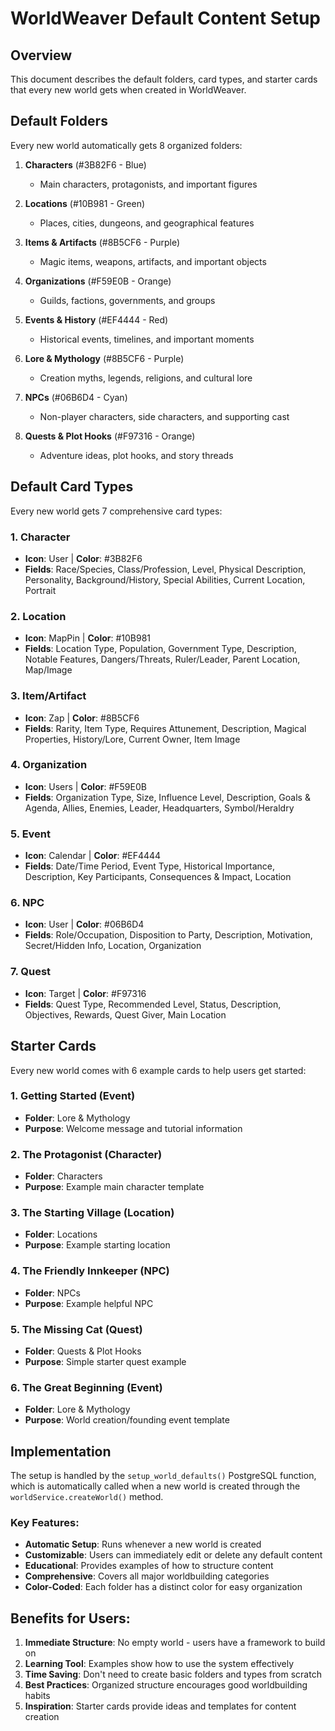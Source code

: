 # WorldWeaver Default Content Setup

## Overview
This document describes the default folders, card types, and starter cards that every new world gets when created in WorldWeaver.

## Default Folders
Every new world automatically gets 8 organized folders:

1. **Characters** (#3B82F6 - Blue)
   - Main characters, protagonists, and important figures

2. **Locations** (#10B981 - Green) 
   - Places, cities, dungeons, and geographical features

3. **Items & Artifacts** (#8B5CF6 - Purple)
   - Magic items, weapons, artifacts, and important objects

4. **Organizations** (#F59E0B - Orange)
   - Guilds, factions, governments, and groups

5. **Events & History** (#EF4444 - Red)
   - Historical events, timelines, and important moments

6. **Lore & Mythology** (#8B5CF6 - Purple)
   - Creation myths, legends, religions, and cultural lore

7. **NPCs** (#06B6D4 - Cyan)
   - Non-player characters, side characters, and supporting cast

8. **Quests & Plot Hooks** (#F97316 - Orange)
   - Adventure ideas, plot hooks, and story threads

## Default Card Types
Every new world gets 7 comprehensive card types:

### 1. Character
- **Icon**: User | **Color**: #3B82F6
- **Fields**: Race/Species, Class/Profession, Level, Physical Description, Personality, Background/History, Special Abilities, Current Location, Portrait

### 2. Location
- **Icon**: MapPin | **Color**: #10B981
- **Fields**: Location Type, Population, Government Type, Description, Notable Features, Dangers/Threats, Ruler/Leader, Parent Location, Map/Image

### 3. Item/Artifact
- **Icon**: Zap | **Color**: #8B5CF6
- **Fields**: Rarity, Item Type, Requires Attunement, Description, Magical Properties, History/Lore, Current Owner, Item Image

### 4. Organization
- **Icon**: Users | **Color**: #F59E0B
- **Fields**: Organization Type, Size, Influence Level, Description, Goals & Agenda, Allies, Enemies, Leader, Headquarters, Symbol/Heraldry

### 5. Event
- **Icon**: Calendar | **Color**: #EF4444
- **Fields**: Date/Time Period, Event Type, Historical Importance, Description, Key Participants, Consequences & Impact, Location

### 6. NPC
- **Icon**: User | **Color**: #06B6D4
- **Fields**: Role/Occupation, Disposition to Party, Description, Motivation, Secret/Hidden Info, Location, Organization

### 7. Quest
- **Icon**: Target | **Color**: #F97316
- **Fields**: Quest Type, Recommended Level, Status, Description, Objectives, Rewards, Quest Giver, Main Location

## Starter Cards
Every new world comes with 6 example cards to help users get started:

### 1. Getting Started (Event)
- **Folder**: Lore & Mythology
- **Purpose**: Welcome message and tutorial information

### 2. The Protagonist (Character)
- **Folder**: Characters
- **Purpose**: Example main character template

### 3. The Starting Village (Location)
- **Folder**: Locations
- **Purpose**: Example starting location

### 4. The Friendly Innkeeper (NPC)
- **Folder**: NPCs
- **Purpose**: Example helpful NPC

### 5. The Missing Cat (Quest)
- **Folder**: Quests & Plot Hooks
- **Purpose**: Simple starter quest example

### 6. The Great Beginning (Event)
- **Folder**: Lore & Mythology
- **Purpose**: World creation/founding event template

## Implementation
The setup is handled by the `setup_world_defaults()` PostgreSQL function, which is automatically called when a new world is created through the `worldService.createWorld()` method.

### Key Features:
- **Automatic Setup**: Runs whenever a new world is created
- **Customizable**: Users can immediately edit or delete any default content
- **Educational**: Provides examples of how to structure content
- **Comprehensive**: Covers all major worldbuilding categories
- **Color-Coded**: Each folder has a distinct color for easy organization

## Benefits for Users:
1. **Immediate Structure**: No empty world - users have a framework to build on
2. **Learning Tool**: Examples show how to use the system effectively
3. **Time Saving**: Don't need to create basic folders and types from scratch
4. **Best Practices**: Organized structure encourages good worldbuilding habits
5. **Inspiration**: Starter cards provide ideas and templates for content creation

